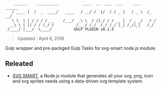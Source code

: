 ```
    ______    __________           ____  __  ___  ___     ___    ______
   / ____ |  /  _  ____/   ____   / __/ /  |/  / / _ |   / _ \  /_  __/
   \ \  | | / / / / __    /___/  _\ \  / /|_/ / / __ |  / , _/   / /
  __\ \ | |/ / / (_/ /          /___/ /_/  /_/ /_/ |_| /_/|_|   /_/
 /____/ |___/  \____/          GULP PLUGIN v0.1.5
```
> Updated : April 6, 2016

Gulp wrapper and pre-packged Gulp Tasks for svg-smart node.js module.

## Releated

* [SVG SMART](https://github.com/websemantics/svg-smart), a Node.js module that generates all your svg, png, icon and svg sprites needs using a data-driven svg template system.
